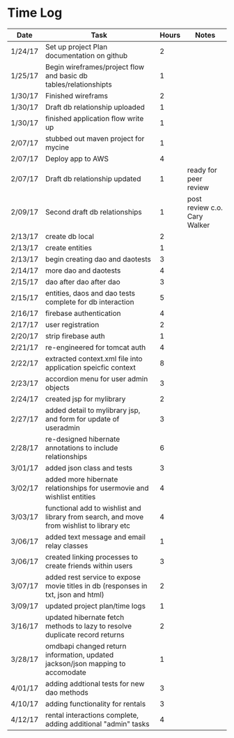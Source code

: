 # Time Log

| Date | Task | Hours | Notes |
|------|------|-------|-------|
| 1/24/17 | Set up project Plan documentation on github | 2 | |
| 1/25/17 | Begin wireframes/project flow and basic db tables/relationshipts | 1 | |
| 1/30/17 | Finished wireframs | 2 | |
| 1/30/17 | Draft db relationship uploaded | 1 | |
| 1/30/17 | finished application flow write up | 1 | |
| 2/07/17 | stubbed out maven project for mycine | 1 | |
| 2/07/17 | Deploy app to AWS | 4 | |
| 2/07/17 | Draft db relationship updated  | 1 | ready for peer review |
| 2/09/17 | Second draft db relationships | 1 | post review c.o. Cary Walker |
| 2/13/17 | create db local | 2 | |
| 2/13/17 | create entities | 1 | |
| 2/13/17 | begin creating dao and daotests | 3 | |
| 2/14/17 | more dao and daotests | 4 | |
| 2/15/17 | dao after dao after dao | 3 | |
| 2/15/17 | entities, daos and dao tests complete for db interaction | 5 | |
| 2/16/17 | firebase authentication | 4 | |
| 2/17/17 | user registration | 2 | |
| 2/20/17 | strip firebase auth | 1 | |
| 2/21/17 | re-engineered for tomcat auth | 4 | |
| 2/22/17 | extracted context.xml file into application speicfic context | 8 | |
| 2/23/17 | accordion menu for user admin objects | 3 | |
| 2/24/17 | created jsp for mylibrary | 2 | |
| 2/27/17 | added detail to mylibrary jsp, and form for update of useradmin | 3 | |
| 2/28/17 | re-designed hibernate annotations to include relationships | 6 | |
| 3/01/17 | added json class and tests | 3 | |
| 3/02/17 | added more hibernate relationships for usermovie and wishlist entities | 4 | |
| 3/03/17 | functional add to wishlist and library from search, and move from wishlist to library etc | 4 | |
| 3/06/17 | added text message and email relay classes | 1 | |
| 3/06/17 | created linking processes to create friends within users | 3 | |
| 3/07/17 | added rest service to expose movie titles in db (responses in txt, json and html) | 2 | |
| 3/09/17 | updated project plan/time logs | 1 | |
| 3/16/17 | updated hibernate fetch methods to lazy to resolve duplicate record returns | 2 | |
| 3/28/17 | omdbapi changed return information, updated jackson/json mapping to accomodate | 1 | |
| 4/01/17 | adding addtional tests for new dao methods | 3 | |
| 4/10/17 | adding functionality for rentals | 3 | |
| 4/12/17 | rental interactions complete, adding additional "admin" tasks | 4 | |
